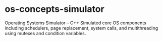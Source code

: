 # os-concepts-simulator
Operating Systems Simulator – C++ Simulated core OS components including schedulers, page replacement, system calls, and multithreading using mutexes and condition variables.
